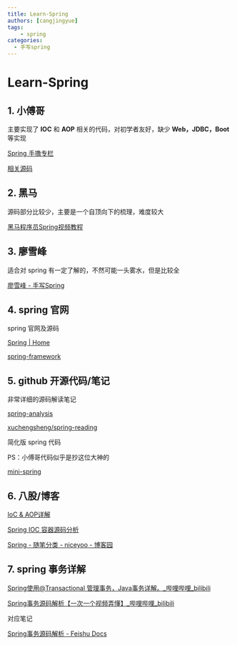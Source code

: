 ```yaml
---
title: Learn-Spring
authors: [cangjingyue]
tags: 
    - spring
categories:
  - 手写spring
---
```



# Learn-Spring


## **1. 小傅哥**

主要实现了 **IOC** 和 **AOP** 相关的代码，对初学者友好，缺少 **Web，JDBC，Boot** 等实现

[Spring 手撸专栏](https://bugstack.cn/md/spring/develop-spring/2021-05-16-%E7%AC%AC1%E7%AB%A0%EF%BC%9A%E5%BC%80%E7%AF%87%E4%BB%8B%E7%BB%8D%EF%BC%8C%E6%89%8B%E5%86%99Spring%E8%83%BD%E7%BB%99%E4%BD%A0%E5%B8%A6%E6%9D%A5%E4%BB%80%E4%B9%88%EF%BC%9F.html)

[相关源码](https://github.com/fuzhengwei/small-spring)


## **2. 黑马**

源码部分比较少，主要是一个自顶向下的梳理，难度较大

[黑马程序员Spring视频教程](https://www.bilibili.com/video/BV1P44y1N7QG/?vd_source=dff8e8da3e782503dba2b80a888e026c&p=19)

## **3. 廖雪峰**

适合对 spring 有一定了解的，不然可能一头雾水，但是比较全

[廖雪峰  - 手写Spring](https://liaoxuefeng.com/books/summerframework/introduction/index.html)


## **4. spring 官网**

spring 官网及源码

[Spring | Home](https://spring.io/)

[spring-framework](https://github.com/spring-projects/spring-framework)

## **5. github 开源代码/笔记**

非常详细的源码解读笔记

[spring-analysis](https://github.com/seaswalker/spring-analysis?tab=readme-ov-file)


[xuchengsheng/spring-reading](https://github.com/xuchengsheng/spring-reading)



简化版 spring 代码

PS：小傅哥代码似乎是抄这位大神的

[mini-spring](https://github.com/DerekYRC/mini-spring?tab=readme-ov-file)

## **6. 八股/博客**

[IoC & AOP详解](https://javaguide.cn/system-design/framework/spring/ioc-and-aop.html)

[Spring IOC 容器源码分析](https://javadoop.com/post/spring-ioc)

[Spring - 随笔分类 - niceyoo - 博客园](https://www.cnblogs.com/niceyoo/category/1195458.html)

## **7. spring 事务详解**

[Spring使用@Transactional 管理事务，Java事务详解。_哔哩哔哩_bilibili](https://www.bilibili.com/video/BV1eV411u7cg/?vd_source=dff8e8da3e782503dba2b80a888e026c)

[Spring事务源码解析【一次一个视频弄懂】_哔哩哔哩_bilibili](https://www.bilibili.com/video/BV1fu411V77w/?vd_source=dff8e8da3e782503dba2b80a888e026c)

对应笔记

[‌﻿⁤﻿⁣​​﻿​⁡‍​​​﻿⁤﻿‬‌‍‌‌‬​‌⁤​​⁢‌‬​⁣‍​​﻿⁡​⁣​﻿​‌​​⁣⁡⁤‌Spring事务源码解析 - Feishu Docs](https://d9bp4nr5ye.feishu.cn/wiki/OJdiwdYeXirkdBk3NV8c5evrnmh)